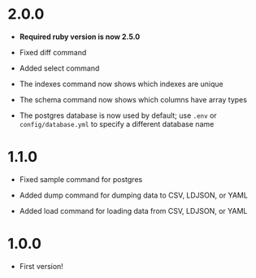 # 2.0.0

* **Required ruby version is now 2.5.0**

* Fixed diff command

* Added select command

* The indexes command now shows which indexes are unique

* The schema command now shows which columns have array types

* The postgres database is now used by default; use `.env` or `config/database.yml` to specify a different database name


# 1.1.0

* Fixed sample command for postgres

* Added dump command for dumping data to CSV, LDJSON, or YAML

* Added load command for loading data from CSV, LDJSON, or YAML


# 1.0.0

* First version!

